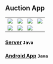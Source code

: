 ## Auction App
|||||
:-------------------------:|:-------------------------:|:-------------------------:|:-------------------------:
<a href="https://raw.githubusercontent.com/EnesCakir/university-projects/master/cmpe436/final-project/screenshots/ss1.png"><img src="https://raw.githubusercontent.com/EnesCakir/university-projects/master/cmpe436/final-project/screenshots/ss1.png"></a> | <a href="https://raw.githubusercontent.com/EnesCakir/university-projects/master/cmpe436/final-project/screenshots/ss2.png"><img src="https://raw.githubusercontent.com/EnesCakir/university-projects/master/cmpe436/final-project/screenshots/ss2.png"></a> | <a href="https://raw.githubusercontent.com/EnesCakir/university-projects/master/cmpe436/final-project/screenshots/ss3.png"><img src="https://raw.githubusercontent.com/EnesCakir/university-projects/master/cmpe436/final-project/screenshots/ss3.png"></a> | <a href="https://raw.githubusercontent.com/EnesCakir/university-projects/master/cmpe436/final-project/screenshots/ss4.png"><img src="https://raw.githubusercontent.com/EnesCakir/university-projects/master/cmpe436/final-project/screenshots/ss4.png"></a>
<a href="https://raw.githubusercontent.com/EnesCakir/university-projects/master/cmpe436/final-project/screenshots/ss5.png"><img src="https://raw.githubusercontent.com/EnesCakir/university-projects/master/cmpe436/final-project/screenshots/ss5.png"></a> | <a href="https://raw.githubusercontent.com/EnesCakir/university-projects/master/cmpe436/final-project/screenshots/ss6.png"><img src="https://raw.githubusercontent.com/EnesCakir/university-projects/master/cmpe436/final-project/screenshots/ss6.png"></a> | <a href="https://raw.githubusercontent.com/EnesCakir/university-projects/master/cmpe436/final-project/screenshots/ss7.png"><img src="https://raw.githubusercontent.com/EnesCakir/university-projects/master/cmpe436/final-project/screenshots/ss7.png"></a> |

### [Server](/cmpe436/final-project/Server) `Java`
### [Android App](/cmpe436/final-project/Auctioner) `Java`
